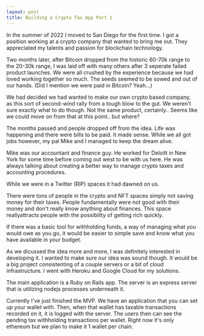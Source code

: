 ```yaml
---
layout: post
title: Building a Crypto Tax App Part 1
---
```


In the summer of 2022 I moved to San Diego for the first time. 
I got a position working at a crypto company that wanted to bring me out. They appreciated my talents and passion for blockchain technology.

Two months later, after Bitcoin dropped from the historic 60-70k range to the 20-30k range, I was laid off with many others after 3 seperate failed product launches. We were all crushed by the experience because we had loved working together so much. The seeds seemed to be sowed and out of our hands. (Did I mention we were paid in Bitcoin? Yeah...) 

We had decided we had wanted to make our own crypto based company, as this sort of second-wind rally from a tough blow to the gut. We weren't sure exactly what to do though. Not the same product, certainly.. Seems like we could move on from that at this point.. but where?

The months passed and people dropped off from the idea. Life was happening and there were bills to be paid. It made sense. While we all got jobs however, my pal Mike and I managed to keep the dream alive. 

Mike was our accountant and finance guy. He worked for Deloitt in New York for some time before coming out west to be with us here. He was always talking about creating a better way to manage crypto taxes and accounting procedures. 

While we were in a Twitter (RIP) spaces it had dawned on us. 

There were tons of people in the crypto and NFT spaces simply not saving money for their taxes. People fundamentally were not good with their money and don't really know anything about finances. This space reallyattracts people with the possibility of getting rich quickly. 

If there was a basic tool for withholding funds, a way of managing what you would owe as you go, it would be easier to simple save and know what you have available in your budget.

As we dicussed the idea more and more, I was definitely interested in developing it. I wanted to make sure our idea was sound though. It would be a big project consistenting of a couple servers or a bit of cloud infrastructure. I went with Heroku and Google Cloud for my solutions. 

The main application is a Ruby on Rails app. The server is an express server that is utilizing nodejs processes underneath it.

Currently I've just finished the MVP. We have an application that you can set up your wallet with. Then, when that wallet has taxable transactions recorded on it, it is logged with the server. The users then can see the pending tax withholding transactions per wallet. Right now it's only ethereum but we plan to make it 1 wallet per chain. 

